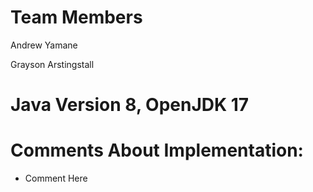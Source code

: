 # Team Members

Andrew Yamane

Grayson Arstingstall

# Java Version 8, OpenJDK 17

# Comments About Implementation:

- Comment Here
